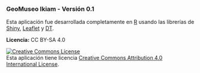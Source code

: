 
### GeoMuseo Ikiam - Versión 0.1

Esta aplicación fue desarrollada completamente en [R](https://www.r-project.org/) usando las librerías de [Shiny](https://shiny.rstudio.com/), [Leaflet](https://rstudio.github.io/leaflet/) y [DT](https://rstudio.github.io/DT/).

**Licencia:** CC BY-SA 4.0

<a rel="license" href="http://creativecommons.org/licenses/by/4.0/"><img alt="Creative Commons License" style="border-width:0" src="https://i.creativecommons.org/l/by/4.0/88x31.png" /></a><br />Esta aplicación tiene licencia <a rel="license" href="http://creativecommons.org/licenses/by/4.0/">Creative Commons Attribution 4.0 International License</a>.
